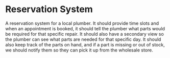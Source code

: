 # Reservation System

A reservation system for a local plumber. It should provide time slots and when an appointment is booked, it should tell the plumber what parts would be required for that specific repair.
It should also have a secondary view so the plumber can see what parts are needed for that specific day. It should also keep track of the parts on hand, and if a part is missing or out of stock, we should notify them so they can pick it up from the wholesale store.

